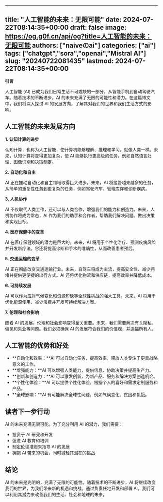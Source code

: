 
---
title: "人工智能的未来：无限可能"
date: 2024-07-22T08:14:35+00:00
draft: false
image: https://og.g0f.cn/api/og?title=人工智能的未来：无限可能
authors: ["naiveのai"]
categories: ["ai"]
tags: ["chatgpt","sora","openai","Mistral AI"]
slug: "20240722081435"
lastmod: 2024-07-22T08:14:35+00:00
---
**引言**

人工智能 (AI) 已成为我们日常生活不可或缺的一部分，从智能手机到自动驾驶汽车。随着技术的不断进步，AI 的未来充满了无限的可能性和潜力。在这篇博文中，我们将深入探讨 AI 的发展方向，了解其对我们的世界和我们生活方式的影响。

## 人工智能的未来发展方向

**1. 认知计算的进步**

认知计算，也称为人工智能，使计算机能够理解、推理和学习，就像人类一样。未来，认知计算将变得更加复杂，使 AI 能够执行更高级的任务，例如自然语言处理、图像识别和决策制定。

**2. 自动化和自主**

AI 正在推动自动化和自主领域取得巨大进步。未来，AI 将接管越来越多的任务，从简单的重复性任务到更复杂的任务，例如驾驶汽车、管理库存和诊断疾病。

**3. 人机协作**

AI 不仅取代人类工作，还可以与人类合作，增强我们的能力和创造力。未来，人机协作将成为常态，AI 作为我们的助手和合作者，帮助我们解决问题、做出决策和实现目标。

**4. 医疗保健中的变革**

AI 在医疗保健领域的潜力是巨大的。未来，AI 将用于个性化治疗、预测疾病风险并开发新疗法。它还将提高诊断和手术的准确性，从而改善患者预后。

**5. 交通运输的变革**

AI 正在彻底改变交通运输行业。未来，自驾车将成为主流，提高安全性、减少拥堵并提供更便捷的出行方式。AI 还将优化物流和供应链，提高效率并降低成本。

**6. 可持续发展**

AI 可以作为应对气候变化和资源短缺等全球性挑战的强大工具。未来，AI 将用于优化能源使用、减少浪费并开发可持续解决方案。

**7. 伦理和社会影响**

随着 AI 的发展，伦理和社会影响变得至关重要。未来，我们需要解决有关隐私、偏见和失业等问题。我们必须确保 AI 的发展符合我们的价值观，并造福所有人。

## 人工智能的优势和好处

* **自动化和效率：**AI 可以自动化任务，提高效率，释放人类专注于更具战略意义的工作。
* **增强能力：**AI 可以增强人类能力，提供信息、协助决策并提高生产力。
* **创新和创造力：**AI 可以激发创新，为新产品、服务和解决方案创造机会。
* **个性化体验：**AI 可以提供个性化体验，根据个人的喜好和需求定制服务和产品。
* **全球影响：**AI 有可能解决全球性问题，例如气候变化、贫困和饥饿。

## 读者下一步行动

AI 的未来充满无限可能。为了充分利用 AI 的潜力，我们需要：

* 投资于 AI 研究和开发
* 促进 AI 教育和培训
* 制定伦理准则来指导 AI 的发展
* 拥抱 AI 带来的机会，同时减轻其潜在的挑战

## 结论

AI 的未来是光明的，充满了无限的可能性。随着技术的不断进步，AI 将继续改变我们的世界，为我们带来新的机遇和挑战。通过负责任地开发和部署 AI，我们可以利用其潜力来改善我们的生活、社会和地球的未来。